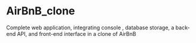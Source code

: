 # AirBnB_clone
Complete web application, integrating console , database storage, a back-end API, and front-end interface in a clone of AirBnB
